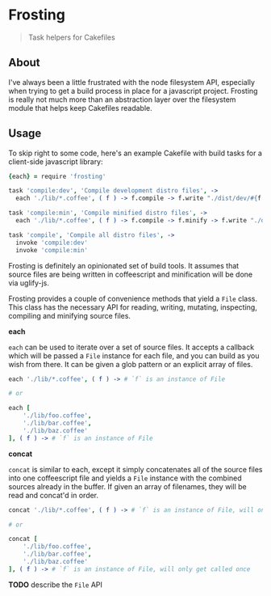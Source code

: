 Frosting
========

> Task helpers for Cakefiles

About
-----

I've always been a little frustrated with the node filesystem API, especially
when trying to get a build process in place for a javascript project. Frosting
is really not much more than an abstraction layer over the filesystem module
that helps keep Cakefiles readable.

Usage
-----

To skip right to some code, here's an example Cakefile with build tasks for a
client-side javascript library:

``` coffee
{each} = require 'frosting'

task 'compile:dev', 'Compile development distro files', ->
  each './lib/*.coffee', ( f ) -> f.compile -> f.write "./dist/dev/#{f.basename( )}.js"

task 'compile:min', 'Compile minified distro files', ->
  each './lib/*.coffee', ( f ) -> f.compile -> f.minify -> f.write "./dist/min/#{f.basename( )}.js"

task 'compile', 'Compile all distro files', ->
  invoke 'compile:dev'
  invoke 'compile:min'
```

Frosting is definitely an opinionated set of build tools. It assumes that source
files are being written in coffeescript and minification will be done via uglify-js.

Frosting provides a couple of convenience methods that yield a `File` class.
This class has the necessary API for reading, writing, mutating, inspecting,
compiling and minifying source files.

**each**

`each` can be used to iterate over a set of source files. It accepts a callback
which will be passed a `File` instance for each file, and you can build as you wish
from there. It can be given a glob pattern or an explicit array of files.

``` coffee
each './lib/*.coffee', ( f ) -> # `f` is an instance of File

# or

each [
	'./lib/foo.coffee',
	'./lib/bar.coffee',
	'./lib/baz.coffee'
], ( f ) -> # `f` is an instance of File
```

**concat**

`concat` is similar to each, except it simply concatenates all of the source
files into one coffeescript file and yields a `File` instance with the combined
sources already in the buffer. If given an array of filenames, they will be
read and concat'd in order.

``` coffee
concat './lib/*.coffee', ( f ) -> # `f` is an instance of File, will only get called once

# or

concat [
	'./lib/foo.coffee',
	'./lib/bar.coffee',
	'./lib/baz.coffee'
], ( f ) -> # `f` is an instance of File, will only get called once
```

**TODO** describe the `File` API
